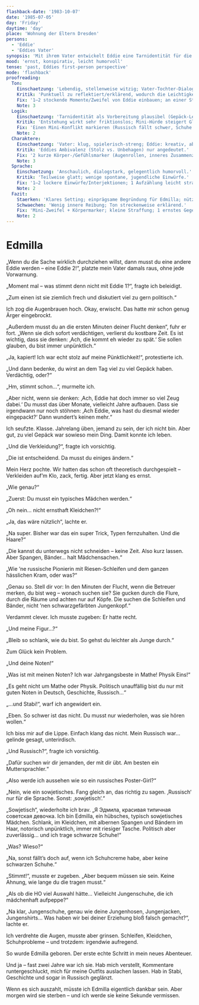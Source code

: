 ```yaml
---
flashback-date: '1983-10-07'
date: '1985-07-05'
day: 'Friday'
daytime: 'day'
place: 'Wohnung der Eltern Dresden'
persons:
  - 'Eddie'
  - 'Eddies Vater'
synopsis: 'Mit ihrem Vater entwickelt Eddie eine Tarnidentität für die Flucht – Edmilla entsteht: Kleidchen, Schleifen, Gepäck‑Legende, politisch unauffällig.'
mood: 'ernst, konspirativ, leicht humorvoll'
tense: 'past, Eddies first-person perspective'
mode: 'flashback'
proofreading:
  Ton:
    Einschaetzung: 'Lebendig, stellenweise witzig; Vater-Tochter-Dialog trägt die Szene.'
    Kritik: 'Punktuell zu reflektiert/erklärend, wodurch die Leichtigkeit überwiegt.'
    Fix: '1–2 stockende Momente/Zweifel von Eddie einbauen; an einer Stelle den Witz kurz von Ernst brechen lassen.'
    Note: 3
  Logik:
    Einschaetzung: 'Tarnidentität als Vorbereitung plausibel (Gepäck-Legende, Verkleidung, Notenstrategie).'
    Kritik: 'Entstehung wirkt sehr friktionslos; Mini-Hürde steigert Glaubwürdigkeit (z. B. Russisch/Schuhe).'
    Fix: 'Einen Mini-Konflikt markieren (Russisch fällt schwer, Schuhe unbequem) und als offenes Risiko notieren.'
    Note: 2
  Charaktere:
    Einschaetzung: 'Vater: klug, spielerisch-streng; Eddie: kreativ, aber konfliktarm gezeigt.'
    Kritik: 'Eddies Ambivalenz (Stolz vs. Unbehagen) nur angedeutet.'
    Fix: '2 kurze Körper-/Gefühlsmarker (Augenrollen, inneres Zusammenzucken) ergänzen; 1 Satz zu Dankbarkeit vs. Widerwillen.'
    Note: 3
  Sprache:
    Einschaetzung: 'Anschaulich, dialogstark, gelegentlich humorvoll.'
    Kritik: 'Teilweise glatt; wenige spontane, jugendliche Einwürfe.'
    Fix: '1–2 lockere Einwürfe/Interjektionen; 1 Aufzählung leicht straffen/variieren.'
    Note: 2
  Fazit:
    Staerken: 'Klares Setting; einprägsame Begründung für Edmilla; nützliche Tarn-Details.'
    Schwaechen: 'Wenig innere Reibung; Ton streckenweise erklärend.'
    Fix: 'Mini-Zweifel + Körpermarker; kleine Straffung; 1 ernstes Gegengewicht zum Witz.'
    Note: 2
---
```


# Edmilla

„Wenn du die Sache wirklich durchziehen willst, dann musst du eine andere Eddie
werden – eine Eddie 2!“, platzte mein Vater damals raus, ohne jede Vorwarnung.

„Moment mal – was stimmt denn nicht mit Eddie 1?“, fragte ich beleidigt.

„Zum einen ist sie ziemlich frech und diskutiert viel zu gern politisch.“

Ich zog die Augenbrauen hoch. Okay, erwischt. Das hatte mir schon genug Ärger
eingebrockt.

„Außerdem musst du an die ersten Minuten deiner Flucht denken“, fuhr er fort.
„Wenn sie dich sofort verdächtigen, verlierst du kostbare Zeit. Es ist wichtig,
dass sie denken: ‚Ach, die kommt eh wieder zu spät.‘ Sie sollen glauben, du bist
immer unpünktlich.“

„Ja, kapiert! Ich war echt stolz auf meine Pünktlichkeit!“, protestierte ich.

„Und dann bedenke, du wirst an dem Tag viel zu viel Gepäck haben. Verdächtig,
oder?“

„Hm, stimmt schon…“, murmelte ich.

„Aber nicht, wenn sie denken: ‚Ach, Eddie hat doch immer so viel Zeug dabei.‘ Du
musst das über Monate, vielleicht Jahre aufbauen. Dass sie irgendwann nur noch
stöhnen: ‚Ach Eddie, was hast du diesmal wieder eingepackt?‘ Dann wundert’s
keinen mehr.“

Ich seufzte. Klasse. Jahrelang üben, jemand zu sein, der ich nicht bin. Aber
gut, zu viel Gepäck war sowieso mein Ding. Damit konnte ich leben.

„Und die Verkleidung?“, fragte ich vorsichtig.

„Die ist entscheidend. Da musst du einiges ändern.“

Mein Herz pochte. Wir hatten das schon oft theoretisch durchgespielt –
Verkleiden auf’m Klo, zack, fertig. Aber jetzt klang es ernst.

„Wie genau?“

„Zuerst: Du musst ein typisches Mädchen werden.“

„Oh nein… nicht ernsthaft Kleidchen?!“

„Ja, das wäre nützlich“, lachte er.

„Na super. Bisher war das ein super Trick, Typen fernzuhalten. Und die Haare?“

„Die kannst du unterwegs nicht schneiden – keine Zeit. Also kurz lassen. Aber
Spangen, Bänder… halt Mädchensachen.“

„Wie ’ne russische Pionierin mit Riesen-Schleifen und dem ganzen hässlichen
Kram, oder was?“

„Genau so. Stell dir vor: In den Minuten der Flucht, wenn die Betreuer merken,
du bist weg – wonach suchen sie? Sie gucken durch die Flure, durch die Räume und
achten nur auf Köpfe. Die suchen die Schleifen und Bänder, nicht ’nen
schwarzgefärbten Jungenkopf.“

Verdammt clever. Ich musste zugeben: Er hatte recht.

„Und meine Figur…?“

„Bleib so schlank, wie du bist. So gehst du leichter als Junge durch.“

Zum Glück kein Problem.

„Und deine Noten!“

„Was ist mit meinen Noten? Ich war Jahrgangsbeste in Mathe! Physik Eins!“

„Es geht nicht um Mathe oder Physik. Politisch unauffällig bist du nur mit guten
Noten in Deutsch, Geschichte, Russisch…“

„…und Stabi!“, warf ich angewidert ein.

„Eben. So schwer ist das nicht. Du musst nur wiederholen, was sie hören wollen.“

Ich biss mir auf die Lippe. Einfach klang das nicht. Mein Russisch war… gelinde
gesagt, unterirdisch.

„Und Russisch?“, fragte ich vorsichtig.

„Dafür suchen wir dir jemanden, der mit dir übt. Am besten ein Muttersprachler.“

„Also werde ich aussehen wie so ein russisches Poster-Girl?“

„Nein, wie ein sowjetisches. Fang gleich an, das richtig zu sagen. ‚Russisch‘
nur für die Sprache. Sonst: ‚sowjetisch‘.“

„Sowjetisch“, wiederholte ich brav. „Я Эдмила, красивая типичная советская
девочка. Ich bin Edmilla, ein hübsches, typisch sowjetisches Mädchen. Schlank,
im Kleidchen, mit albernen Spangen und Bändern im Haar, notorisch unpünktlich,
immer mit riesiger Tasche. Politisch aber zuverlässig… und ich trage schwarze
Schuhe!“

„Was? Wieso?“

„Na, sonst fällt’s doch auf, wenn ich Schuhcreme habe, aber keine schwarzen
Schuhe.“

„Stimmt!“, musste er zugeben. „Aber bequem müssen sie sein. Keine Ahnung, wie
lange du die tragen musst.“

„Als ob die HO viel Auswahl hätte… Vielleicht Jungenschuhe, die ich mädchenhaft
aufpeppe?“

„Na klar, Jungenschuhe, genau wie deine Jungenhosen, Jungenjacken, Jungenshirts…
Was haben wir bei deiner Erziehung bloß falsch gemacht?“, lachte er.

Ich verdrehte die Augen, musste aber grinsen. Schleifen, Kleidchen,
Schuhprobleme – und trotzdem: irgendwie aufregend.

So wurde Edmilla geboren. Der erste echte Schritt in mein neues Abenteuer.

Und ja – fast zwei Jahre war ich sie. Hab mich verstellt, Kommentare
runtergeschluckt, mich für meine Outfits auslachen lassen. Hab in Stabi,
Geschichte und sogar in Russisch geglänzt.

Wenn es sich auszahlt, müsste ich Edmilla eigentlich dankbar sein. Aber morgen
wird sie sterben – und ich werde sie keine Sekunde vermissen.
